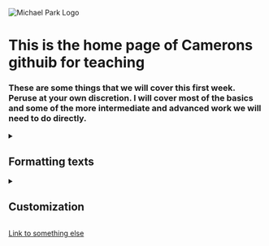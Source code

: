 ![Michael Park Logo](https://michaelpark.school.nz/wp-content/uploads/2021/06/mps-logo.svg)

# This is the home page of Camerons githuib for teaching

### These are some things that we will cover this first week. Peruse at your own discretion. I will cover most of the basics and some of the more intermediate and advanced work we will need to do directly.

<!--
This is a guide to most basic forms of formatting. read through carefully

[this](https://docs.github.com/en/get-started/writing-on-github/getting-started-with-writing-and-formatting-on-github/basic-writing-and-formatting-syntax) is a link to the formatting and writing syntax for github in its own markdown langauge
-->

<details>
<summary><h2>Formatting texts</h2></summary>
  
To create a heading, add one to six # symbols before your heading text. The number of # you use will determine the hierarchy level and typeface size of the heading.

<details>
  <summary>Heading examples</summary>
  <h1> 1st level header </h1>
  <h2> 2nd level header</h2> 
  <h3> 3rd level header</h3> 
  <h4> 4th level header</h4> 
  <h5> 5th level header</h5>
  <h6> 6th level header</h6>
</details>
     

    




### You can indicate emphasis with bold, italic, strikethrough, subscript, or superscript text in comment fields

Bold, italics, strikethroughs are all doubled expressions immedieately before and after your text
For example:

\**bold**

\*italics*

\~~strikethrough~~

### you can also <sup>Superscript</sup> and <sub>Subscript</sub> your text with :

Subscript	\<sub> \</sub>

&

Superscript	\<sup> \</sup>



### You can quote text with a \>.

Text that is not a quote

> Text that is a quote

</details>

<details>
  <summary><h2>Customization</h2></summary>
  

### emojis

You can add emojis to your writing by typing \:EMOJICODE:, a colon followed by the name of the emoji.
like this 👍


### images

You can display an image by adding ! and wrapping the alt text in [ ]. Alt text is a short text equivalent of the information in the image. Then, wrap the link for the image in parentheses ().

for example : \!\[a frog]\(https://blog.forestandbird.org.nz/wp-content/uploads/archeys_frog_d_veitch_lrresized.jpg)

shows 

![a frog](https://blog.forestandbird.org.nz/wp-content/uploads/archeys_frog_d_veitch_lrresized.jpg)



### Tables

you can add a list to your page pretty easily

You can make an unordered list by preceding one or more lines of text with -, *, or +.


/- Dave

/* Mark

/+ Grognar


- Dave
* Mark
+ Grognar

To order your list, precede each line with a number.

\1. Steve

\2. barry

\3. Ferdinand

1. Steve
2. barry
3. Ferdinand
</details>



[Link to something else](https://mpscam.github.io/RandomNum/)





